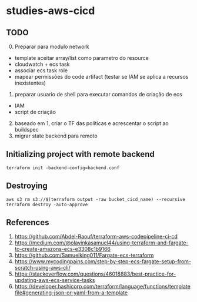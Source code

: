 # studies-aws-cicd


## TODO
0. Preparar para modulo network 
  - template aceitar array/list como parametro do resource
  - cloudwatch + ecs task
  - associar ecs task role 
  - mapear permissões do code artifact (testar se IAM se aplica a recursos inexistentes)

1. preparar usuario de shell para executar comandos de criação de ecs
  - IAM
  - script de criação
2. baseado em 1, criar o TF das políticas e acrescentar o script ao buildspec
10. migrar state backend para remoto


## Initializing project with remote backend
```shell
terraform init -backend-config=backend.conf
```

## Destroying

```shell
aws s3 rm s3://$(terraform output -raw bucket_cicd_name) --recursive 
terraform destroy -auto-approve
```

## References
1. https://github.com/Abdel-Raouf/terraform-aws-codepipeline-ci-cd
2. https://medium.com/@olayinkasamuel44/using-terraform-and-fargate-to-create-amazons-ecs-e3308c1b9166
3. https://github.com/Samuelking011/Fargate-ecs-terraform
4. https://www.mycodingpains.com/step-by-step-ecs-fargate-setup-from-scratch-using-aws-cli/
5. https://stackoverflow.com/questions/46018883/best-practice-for-updating-aws-ecs-service-tasks
6. https://developer.hashicorp.com/terraform/language/functions/templatefile#generating-json-or-yaml-from-a-template